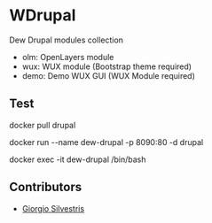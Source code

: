 # WDrupal 

Dew Drupal modules collection

- olm: OpenLayers module
- wux: WUX module (Bootstrap theme required)
- demo: Demo WUX GUI (WUX Module required)

## Test

docker pull drupal

docker run --name dew-drupal -p 8090:80 -d drupal

docker exec -it dew-drupal /bin/bash

## Contributors

* [Giorgio Silvestris](https://github.com/giosil)
